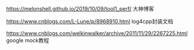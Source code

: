 https://melonshell.github.io/2019/10/09/tool1_perf/     大神博客



https://www.cnblogs.com/L-Lune/p/8968910.html log4cpp封装文档



https://www.cnblogs.com/welkinwalker/archive/2011/11/29/2267225.html  google mock教程